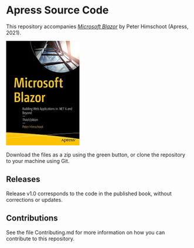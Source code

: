 # Apress Source Code

This repository accompanies [*Microsoft Blazor*](https://www.link.springer.com/book/10.1007/978-1-4842-7845-1) by Peter Himschoot (Apress, 2021).

[comment]: #cover
![Cover image](9781484278444.jpg)

Download the files as a zip using the green button, or clone the repository to your machine using Git.

## Releases

Release v1.0 corresponds to the code in the published book, without corrections or updates.

## Contributions

See the file Contributing.md for more information on how you can contribute to this repository.